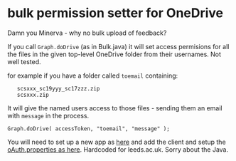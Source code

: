 # bulk permission setter for OneDrive

Damn you Minerva - why no bulk upload of feedback?

If you call `Graph.doDrive` (as in Bulk.java) it will set access permisions for all the files in the given top-level OneDrive folder from their usernames. Not well tested. 

for example if you have a folder called `toemail` containing:
```
   scsxxx_sc19yyy_sc17zzz.zip 
   scsxxx.zip
```
It will give the named users access to those files - sending them an email with `message` in the process.
```
Graph.doDrive( accessToken, "toemail", "message" );
```

You will need to set up a new app as [here](https://docs.microsoft.com/en-us/graph/tutorials/java?tutorial-step=2) and add the client and setup the [oAuth.properties as here](https://docs.microsoft.com/en-us/graph/tutorials/java?tutorial-step=3). Hardcoded for leeds.ac.uk. Sorry about the Java.

